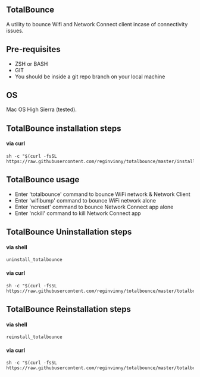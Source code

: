 
## TotalBounce
A utility to bounce Wifi and Network Connect client incase of connectivity issues.
## Pre-requisites
- ZSH or BASH
- GIT
- You should be inside a git repo branch on your local machine 

## OS
Mac OS High Sierra (tested).

## TotalBounce installation steps

#### via curl
```shell
sh -c "$(curl -fsSL https://raw.githubusercontent.com/reginvinny/totalbounce/master/install.sh)"
```
## TotalBounce usage

- Enter 'totalbounce' command to bounce WiFi network & Network Client
- Enter 'wifibump' command to bounce WiFi network alone
- Enter 'ncreset' command to bounce Network Connect app alone
- Enter 'nckill' command to kill Network Connect app

## TotalBounce Uninstallation steps

#### via shell
```shell
uninstall_totalbounce
```

#### via curl
```shell
sh -c "$(curl -fsSL https://raw.githubusercontent.com/reginvinny/totalbounce/master/totalbounce_uninstall.sh)"
```

## TotalBounce Reinstallation steps

#### via shell
```shell
reinstall_totalbounce
```

#### via curl
```shell
sh -c "$(curl -fsSL https://raw.githubusercontent.com/reginvinny/totalbounce/master/totalbounce_reinstall.sh)"
```



